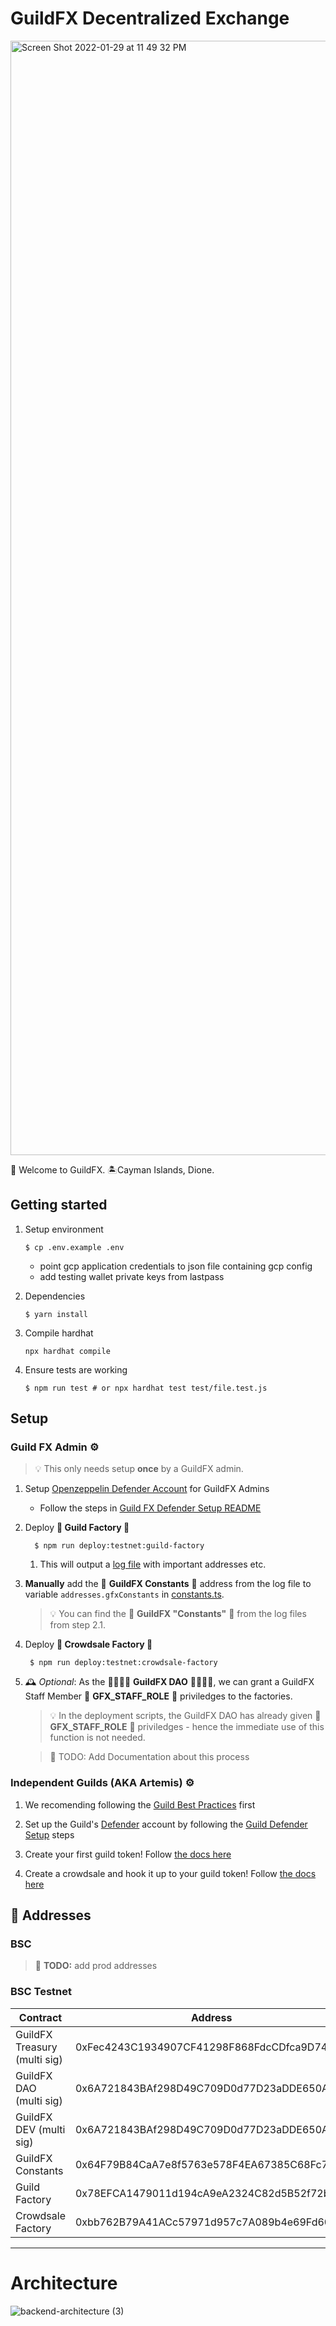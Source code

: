 # GuildFX Decentralized Exchange

<img width="1783" alt="Screen Shot 2022-01-29 at 11 49 32 PM" src="https://user-images.githubusercontent.com/97712061/151687043-7b6cd279-f086-487e-86d7-1af3f8c5983e.png">

👋 Welcome to GuildFX. 🏝️Cayman Islands, Dione.

## Getting started

1.  Setup environment

    ```
    $ cp .env.example .env
    ```

    - point gcp application credentials to json file containing gcp config
    - add testing wallet private keys from lastpass

2.  Dependencies

    ```
    $ yarn install
    ```

3.  Compile hardhat

    ```
    npx hardhat compile
    ```

4.  Ensure tests are working

    ```
    $ npm run test # or npx hardhat test test/file.test.js
    ```

## Setup

###  Guild FX Admin ⚙️  

> 💡 This only needs setup **once** by a GuildFX admin.

1.  Setup [Openzeppelin Defender Account](https://defender.openzeppelin.com/) for GuildFX Admins

    - Follow the steps in [Guild FX Defender Setup README](./readme/DEFENDER_SETUP_FOR_GUILDFX_ADMIN.md)

2.  Deploy **🚜 Guild Factory 🚜**

          $ npm run deploy:testnet:guild-factory

    1. This will output a [log file](.scripts/logs/binance_testnet_97-deployGuildFactory_log_1643510668040.dev) with important addresses etc.

3.  **Manually** add the 📜 **GuildFX Constants** 📜 address from the log file to variable `addresses.gfxConstants` in [constants.ts](./scripts/constants.ts).

    > 💡 You can find the 📜 **GuildFX "Constants"** 📜 from the log files from step 2.1.

4.  Deploy **🚜 Crowdsale Factory 🚜**

         $ npm run deploy:testnet:crowdsale-factory

5.  🕰 _Optional_: As the 👨‍👩‍👦‍👦 **GuildFX DAO** 👨‍👩‍👦‍👦, we can grant a GuildFX Staff Member 🔐 **GFX_STAFF_ROLE** 🔐 priviledges to the factories.

    > 💡 In the deployment scripts, the GuildFX DAO has already given 🔐 **GFX_STAFF_ROLE** 🔐 priviledges - hence the immediate use of this function is not needed.

    > 📆 TODO: Add Documentation about this process

### Independent Guilds (AKA Artemis) ⚙️

1. We recomending following the [Guild Best Practices](./readme/GUILD_ADMIN_SETUP_BEST_PRACTICES.md) first

2. Set up the Guild's [Defender](https://Defender.openzeppelin.com/) account by following the [Guild Defender Setup](./readme/DEFENDER_SETUP_FOR_GUILDS.md) steps

3. Create your first guild token! Follow [the docs here](./readme/GUILD_CREATE_TOKEN.md)

4. Create a crowdsale and hook it up to your guild token! Follow [the docs here](./readme/GUILD_CREATE_CROWDSALE.md)

## 📔 Addresses

### BSC

> 📆 **TODO:** add prod addresses

### BSC Testnet

| Contract                     | Address                                    |
| ---------------------------- | ------------------------------------------ |
| GuildFX Treasury (multi sig) | 0xFec4243C1934907CF41298F868FdcCDfca9D7484 |
| GuildFX DAO (multi sig)      | 0x6A721843BAf298D49C709D0d77D23aDDE650AE44 |
| GuildFX DEV (multi sig)      | 0x6A721843BAf298D49C709D0d77D23aDDE650AE44 |
| GuildFX Constants            | 0x64F79B84CaA7e8f5763e578F4EA67385C68Fc74b |
| Guild Factory                | 0x78EFCA1479011d194cA9eA2324C82d5B52f72b09 |
| Crowdsale Factory            | 0xbb762B79A41ACc57971d957c7A089b4e69Fd608a |

---

# Architecture

![backend-architecture (3)](https://user-images.githubusercontent.com/97712061/151687240-aaf9a04e-86fd-4172-beac-3853595669f1.png)
